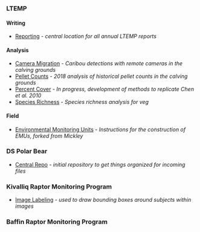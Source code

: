### LTEMP
#### Writing
* [Reporting](https://github.com/nuwcru/ltemp_reporting) - *central location for all annual LTEMP reports*
#### Analysis
* [Camera Migration](https://github.com/nuwcru/ltemp_camera-mig) - *Caribou detections with remote cameras in the calving grounds*
* [Pellet Counts](https://github.com/nuwcru/ltemp_pellet) - *2018 analysis of historical pellet counts in the calving grounds*
* [Percent Cover](https://github.com/nuwcru/ltemp_perc-cover) - *In progress, development of methods to replicate Chen et al. 2010*
* [Species Richness](https://github.com/nuwcru/ltemp_speciesrich) - *Species richness analysis for veg*
#### Field
* [Environmental Monitoring Units](https://github.com/nuwcru/EMU) - *Instructions for the construction of EMUs, forked from Mickley* 

### DS Polar Bear 
* [Central Repo](https://github.com/nuwcru/ipm_DSpolarbear) - *initial repository to get things organized for incoming files*


### Kivalliq Raptor Monitoring Program 
* [Image Labeling](https://github.com/nuwcru/OpenLabeling) - *used to draw bounding boxes around subjects within images*

### Baffin Raptor Monitoring Program
